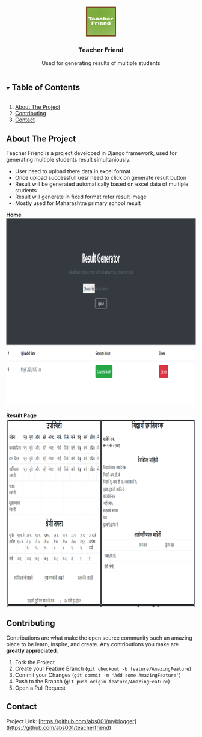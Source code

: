 <!-- PROJECT LOGO -->
<br />
<p align="center">
  <a href="https://github.com/abs001/teacherfriend">
    <img src="https://github.com/abs001/teacherfriend/blob/master/teacher_friend.png" alt="Logo" width="80" height="80">
  </a>

  <h3 align="center">Teacher Friend</h3>

  <p align="center">
    Used for generating results of multiple students
  </p>
</p>



<!-- TABLE OF CONTENTS -->
<details open="open">
  <summary><h2 style="display: inline-block">Table of Contents</h2></summary>
  <ol>
    <li>
      <a href="#about-the-project">About The Project</a>
    </li>
    <li><a href="#contributing">Contributing</a></li>
    <li><a href="#Contact">Contact</a></li>
  </ol>
</details>



<!-- ABOUT THE PROJECT -->
## About The Project

Teacher Friend is a project developed in Django framework, used for generating multiple students result simultaniously.
  - User need to upload there data in excel format
  - Once upload successfull uesr need to click on generate result button
  - Result will be generated automatically based on excel data of multiple students
  - Result will generate in fixed format refer result image
  - Mostly used for Maharashtra primary school result

  <b>Home</b><br>
  <img src="https://github.com/abs001/teacherfriend/blob/master/homePNG.PNG" width=1000px height=500>

  <b>Result Page</b><br>
  <img src="https://github.com/abs001/teacherfriend/blob/master/result.PNG" width=1000px height=500>

<!-- CONTRIBUTING -->
## Contributing

Contributions are what make the open source community such an amazing place to be learn, inspire, and create. Any contributions you make are **greatly appreciated**.

1. Fork the Project
2. Create your Feature Branch (`git checkout -b feature/AmazingFeature`)
3. Commit your Changes (`git commit -m 'Add some AmazingFeature'`)
4. Push to the Branch (`git push origin feature/AmazingFeature`)
5. Open a Pull Request


<!-- CONTACT -->
## Contact

Project Link: [https://github.com/abs001/myblogger](https://github.com/abs001/teacherfriend)


